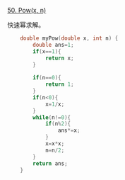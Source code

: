 [50. Pow(x, n)](https://leetcode.cn/problems/powx-n/)

快速幂求解。

```c++
    double myPow(double x, int n) {
        double ans=1;
        if(x==1){
            return x;
        }
        
        if(n==0){
            return 1;
        }
        if(n<0){
            x=1/x;
        }
        while(n!=0){
            if(n%2){
                ans*=x;
            }
            x=x*x;
            n=n/2;
        }
        return ans;
    }
```

